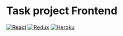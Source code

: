 # Task project Frontend #
[![React](https://img.shields.io/badge/react-%2320232a.svg?style=for-the-badge&logo=react&logoColor=%2361DAFB)](https://tr.reactjs.org/)
[![Redux](https://img.shields.io/badge/redux-%23593d88.svg?style=for-the-badge&logo=redux&logoColor=white)](https://react-redux.js.org/)
[![Heroku](https://img.shields.io/badge/heroku-%23430098.svg?style=for-the-badge&logo=heroku&logoColor=white)](https://task-project-frontend.herokuapp.com/#/)
